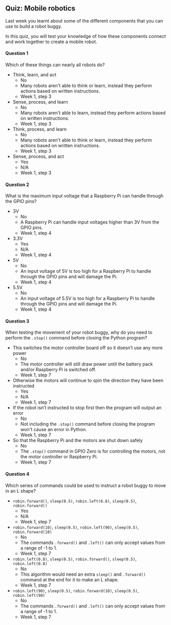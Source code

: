 [comment]: # (
Feedback Author: Normally lead educator
)

## Quiz: Mobile robotics

Last week you learnt about some of the different components that you can use to build a robot buggy. 

In this quiz, you will test your knowledge of how these components connect and work together to create a mobile robot.

#### Question 1

Which of these things can nearly all robots do?

+ Think, learn, and act
    + No
    + Many robots aren't able to think or learn, instead they perform actions based on written instructions.
    + Week 1, step 3
+ Sense, process, and learn
    + No
    + Many robots aren't able to learn, instead they perform actions based on written instructions.
    + Week 1, step 3
+ Think, process, and learn
    + No
    + Many robots aren't able to think or learn, instead they perform actions based on written instructions.
    + Week 1, step 3
+ Sense, process, and act
    + Yes
    + N/A
    + Week 1, step 3

#### Question 2

What is the maximum input voltage that a Raspberry Pi can handle through the GPIO pins?

+ 3V
    + No
    + A Raspberry Pi can handle input voltages higher than 3V from the GPIO pins.
    + Week 1, step 4
+ 3.3V
    + Yes
    + N/A
    + Week 1, step 4
+ 5V
    + No
    + An input voltage of 5V is too high for a Raspberry Pi to handle through the GPIO pins and will damage the Pi.
    + Week 1, step 4
+ 5.5V
    + No
    + An input voltage of 5.5V is too high for a Raspberry Pi to handle through the GPIO pins and will damage the Pi.
    + Week 1, step 4

#### Question 3

When testing the movement of your robot buggy, why do you need to perform the `.stop()` command before closing the Python program? 

+ This switches the motor controller board off so it doesn’t use any more power
    + No
    + The motor controller will still draw power until the battery pack and/or Raspberry Pi is switched off.
    + Week 1, step 7
+ Otherwise the motors will continue to spin the direction they have been instructed
    + Yes
    + N/A
    + Week 1, step 7
+ If the robot isn’t instructed to stop first then the program will output an error
    + No
    + Not including the `.stop()` command before closing the program won't cause an error in Python.
    + Week 1, step 7
+ So that the Raspberry Pi and the motors are shut down safely
    + No
    + The `.stop()` command in GPIO Zero is for controlling the motors, not the motor controller or Raspberry Pi.
    + Week 1, step 7

#### Question 4

Which series of commands could be used to instruct a robot buggy to move in an L shape?

+ `robin.forward()`, `sleep(0.5)`, `robin.left(0.8)`, `sleep(0.5)`, `robin.forward()`
    + Yes
    + N/A
    + Week 1, step 7
+ `robin.forward(10)`, `sleep(0.5)`, `robin.left(90)`, `sleep(0.5)`, `robin.forward(10)`
    + No
    + The commands `.forward()` and `.left()` can only accept values from a range of -1 to 1.
    + Week 1, step 7
+ `robin.left(0.8)`, `sleep(0.5)`, `robin.forward()`, `sleep(0.5)`, `robin.left(0.8)`
    + No
    + This algorithm would need an extra `sleep()` and `.forward()` command at the end for it to make an L shape.
    + Week 1, step 7
+ `robin.left(90)`, `sleep(0.5)`, `robin.forward(10)`, `sleep(0.5)`, `robin.left(90)`
    + No
    + The commands `.forward()` and `.left()` can only accept values from a range of -1 to 1.
    + Week 1, step 7
